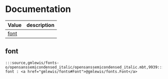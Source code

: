 # Documentation
|Value|description|
|---|---|
|[font](#font)||

## font

```moonbit
:::source,gmlewis/fonts-o/opensanssemicondensed_italic/opensanssemicondensed_italic.mbt,9939:::let font : <a href="gmlewis/fonts#Font">@gmlewis/fonts.Font</a>
```

